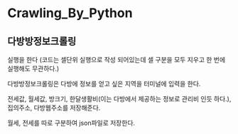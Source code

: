 # Crawling_By_Python

## 다방방정보크롤링
실행을 한다
(코드는 셀단위 실행으로 작성 되어있는데 셀 구분을 모두 지우고 한 번에 실행해도 무관하다.)

다방방정보크롤링은 다방에 정보를 얻고 싶은 지역을 터미널에 입력을 한다.

전세값, 월세값, 방크기, 한달생활비(이는 다방에서 제공하는 정보로 관리비 인듯 하다.),집의주소, 다방웹주소를 저장해준다.

월세, 전세를 따로 구분하여 json파일로 저장한다.
